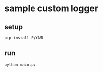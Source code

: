 # sample custom logger

## setup

```shell
pip install PyYAML
```

## run

```shell
python main.py
```
